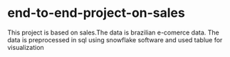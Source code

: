 # end-to-end-project-on-sales
This project is based on sales.The data is brazilian e-comerce data.
The data is preprocessed in sql using snowflake software and used  tablue for visualization
